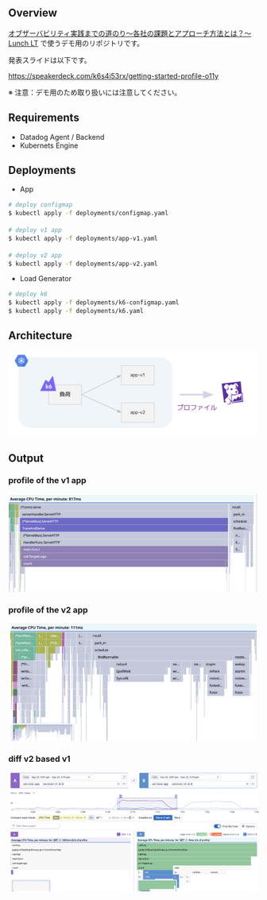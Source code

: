 ## Overview

[オブザーバビリティ実践までの道のり〜各社の課題とアプローチ方法とは？〜 Lunch LT](https://findy.connpass.com/event/328935/) で使うデモ用のリポジトリです。

発表スライドは以下です。

https://speakerdeck.com/k6s4i53rx/getting-started-profile-o11y

※ 注意：デモ用のため取り扱いには注意してください。

## Requirements
- Datadog Agent / Backend
- Kubernets Engine

## Deployments
- App
```sh
# deploy configmap
$ kubectl apply -f deployments/configmap.yaml

# deploy v1 app 
$ kubectl apply -f deployments/app-v1.yaml

# deploy v2 app
$ kubectl apply -f deployments/app-v2.yaml
```

- Load Generator
```sh
# deploy k6
$ kubectl apply -f deployments/k6-configmap.yaml
$ kubectl apply -f deployments/k6.yaml
```

## Architecture

<img src="fig/demo-architecture.png" width="600" height=auto>

## Output
### profile of the v1 app
<img src="fig/v1.png" width="600" height=auto>

### profile of the v2 app
<img src="fig/v2.png" width="600" height=auto>

### diff v2 based v1
<img src="fig/diff_v1_v2.png" width="600" height=auto>